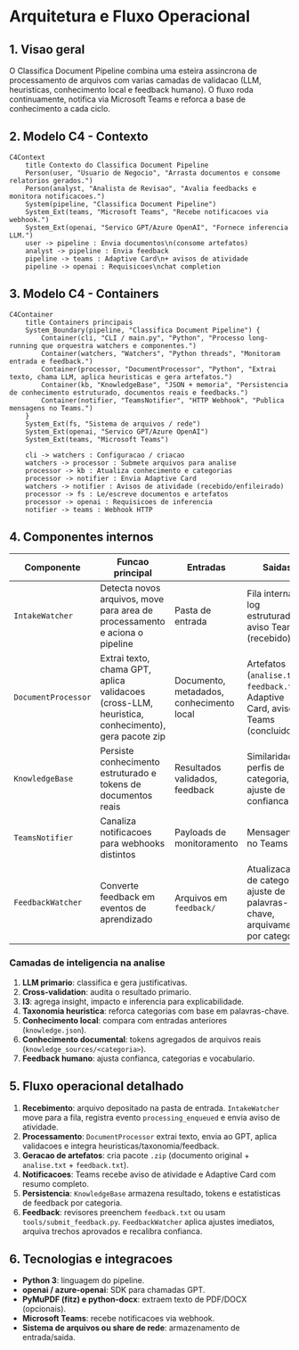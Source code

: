 # Arquitetura e Fluxo Operacional

## 1. Visao geral
O Classifica Document Pipeline combina uma esteira assincrona de processamento de arquivos com varias camadas de validacao (LLM, heuristicas, conhecimento local e feedback humano). O fluxo roda continuamente, notifica via Microsoft Teams e reforca a base de conhecimento a cada ciclo.

## 2. Modelo C4 - Contexto
```mermaid
C4Context
    title Contexto do Classifica Document Pipeline
    Person(user, "Usuario de Negocio", "Arrasta documentos e consome relatorios gerados.")
    Person(analyst, "Analista de Revisao", "Avalia feedbacks e monitora notificacoes.")
    System(pipeline, "Classifica Document Pipeline")
    System_Ext(teams, "Microsoft Teams", "Recebe notificacoes via webhook.")
    System_Ext(openai, "Servico GPT/Azure OpenAI", "Fornece inferencia LLM.")
    user -> pipeline : Envia documentos\n(consome artefatos)
    analyst -> pipeline : Envia feedback
    pipeline -> teams : Adaptive Card\n+ avisos de atividade
    pipeline -> openai : Requisicoes\nchat completion
```

## 3. Modelo C4 - Containers
```mermaid
C4Container
    title Containers principais
    System_Boundary(pipeline, "Classifica Document Pipeline") {
        Container(cli, "CLI / main.py", "Python", "Processo long-running que orquestra watchers e componentes.")
        Container(watchers, "Watchers", "Python threads", "Monitoram entrada e feedback.")
        Container(processor, "DocumentProcessor", "Python", "Extrai texto, chama LLM, aplica heuristicas e gera artefatos.")
        Container(kb, "KnowledgeBase", "JSON + memoria", "Persistencia de conhecimento estruturado, documentos reais e feedbacks.")
        Container(notifier, "TeamsNotifier", "HTTP Webhook", "Publica mensagens no Teams.")
    }
    System_Ext(fs, "Sistema de arquivos / rede")
    System_Ext(openai, "Servico GPT/Azure OpenAI")
    System_Ext(teams, "Microsoft Teams")

    cli -> watchers : Configuracao / criacao
    watchers -> processor : Submete arquivos para analise
    processor -> kb : Atualiza conhecimento e categorias
    processor -> notifier : Envia Adaptive Card
    watchers -> notifier : Avisos de atividade (recebido/enfileirado)
    processor -> fs : Le/escreve documentos e artefatos
    processor -> openai : Requisicoes de inferencia
    notifier -> teams : Webhook HTTP
```

## 4. Componentes internos

| Componente | Funcao principal | Entradas | Saidas |
|------------|------------------|----------|--------|
| `IntakeWatcher` | Detecta novos arquivos, move para area de processamento e aciona o pipeline | Pasta de entrada | Fila interna, log estruturado, aviso Teams (recebido) |
| `DocumentProcessor` | Extrai texto, chama GPT, aplica validacoes (cross-LLM, heuristica, conhecimento), gera pacote zip | Documento, metadados, conhecimento local | Artefatos (`analise.txt`, `feedback.txt`), Adaptive Card, aviso Teams (concluido) |
| `KnowledgeBase` | Persiste conhecimento estruturado e tokens de documentos reais | Resultados validados, feedback | Similaridade, perfis de categoria, ajuste de confianca |
| `TeamsNotifier` | Canaliza notificacoes para webhooks distintos | Payloads de monitoramento | Mensagens no Teams |
| `FeedbackWatcher` | Converte feedback em eventos de aprendizado | Arquivos em `feedback/` | Atualizacao de categorias, ajuste de palavras-chave, arquivamento por categoria |

### Camadas de inteligencia na analise
1. **LLM primario**: classifica e gera justificativas.
2. **Cross-validation**: audita o resultado primario.
3. **I3**: agrega insight, impacto e inferencia para explicabilidade.
4. **Taxonomia heuristica**: reforca categorias com base em palavras-chave.
5. **Conhecimento local**: compara com entradas anteriores (`knowledge.json`).
6. **Conhecimento documental**: tokens agregados de arquivos reais (`knowledge_sources/<categoria>`).
7. **Feedback humano**: ajusta confianca, categorias e vocabulario.

## 5. Fluxo operacional detalhado
1. **Recebimento**: arquivo depositado na pasta de entrada. `IntakeWatcher` move para a fila, registra evento `processing_enqueued` e envia aviso de atividade.
2. **Processamento**: `DocumentProcessor` extrai texto, envia ao GPT, aplica validacoes e integra heuristicas/taxonomia/feedback.
3. **Geracao de artefatos**: cria pacote `.zip` (documento original + `analise.txt` + `feedback.txt`).
4. **Notificacoes**: Teams recebe aviso de atividade e Adaptive Card com resumo completo.
5. **Persistencia**: `KnowledgeBase` armazena resultado, tokens e estatisticas de feedback por categoria.
6. **Feedback**: revisores preenchem `feedback.txt` ou usam `tools/submit_feedback.py`. `FeedbackWatcher` aplica ajustes imediatos, arquiva trechos aprovados e recalibra confianca.

## 6. Tecnologias e integracoes
- **Python 3**: linguagem do pipeline.
- **openai / azure-openai**: SDK para chamadas GPT.
- **PyMuPDF (fitz) e python-docx**: extraem texto de PDF/DOCX (opcionais).
- **Microsoft Teams**: recebe notificacoes via webhook.
- **Sistema de arquivos ou share de rede**: armazenamento de entrada/saida.
